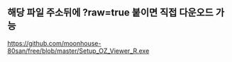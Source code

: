 ## 해당 파일 주소뒤에 ?raw=true 붙이면 직접 다운오드 가능
https://github.com/moonhouse-80san/free/blob/master/Setup_OZ_Viewer_R.exe
